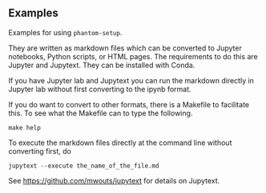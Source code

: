 Examples
--------

Examples for using `phantom-setup`.

They are written as markdown files which can be converted to Jupyter notebooks, Python scripts, or HTML pages. The requirements to do this are Jupyter and Jupytext. They can be installed with Conda.

If you have Jupyter lab and Jupytext you can run the markdown directly in Jupyter lab without first converting to the ipynb format.

If you do want to convert to other formats, there is a Makefile to facilitate this. To see what the Makefile can to type the following.

```
make help
```

To execute the markdown files directly at the command line without converting first, do

```
jupytext --execute the_name_of_the_file.md
```

See https://github.com/mwouts/jupytext for details on Jupytext.
